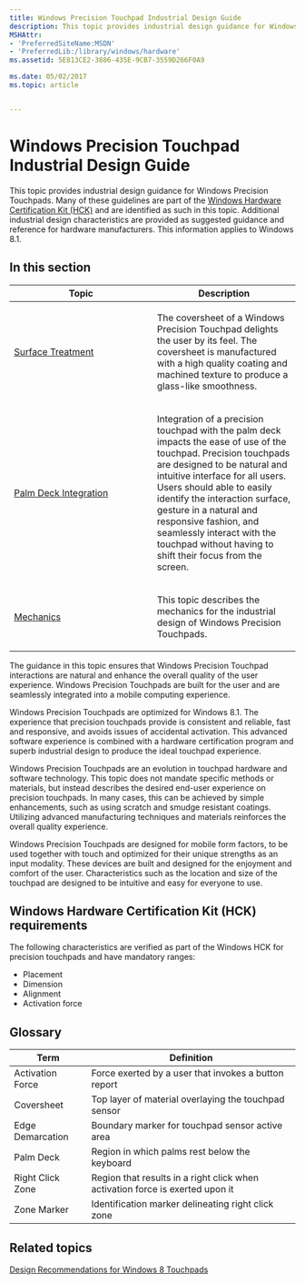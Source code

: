 ```yaml
---
title: Windows Precision Touchpad Industrial Design Guide
description: This topic provides industrial design guidance for Windows Precision Touchpads.
MSHAttr:
- 'PreferredSiteName:MSDN'
- 'PreferredLib:/library/windows/hardware'
ms.assetid: 5E813CE2-3886-435E-9CB7-3559D266F0A9

ms.date: 05/02/2017
ms.topic: article


---
```


# Windows Precision Touchpad Industrial Design Guide


This topic provides industrial design guidance for Windows Precision Touchpads. Many of these guidelines are part of the [Windows Hardware Certification Kit (HCK)](http://go.microsoft.com/fwlink/p/?LinkID=330443) and are identified as such in this topic. Additional industrial design characteristics are provided as suggested guidance and reference for hardware manufacturers. This information applies to Windows 8.1.

## In this section


<table>
<colgroup>
<col width="50%" />
<col width="50%" />
</colgroup>
<thead>
<tr class="header">
<th>Topic</th>
<th>Description</th>
</tr>
</thead>
<tbody>
<tr class="odd">
<td><p><a href="windows-precision-touchpad-surface-treatment.md" data-raw-source="[Surface Treatment](windows-precision-touchpad-surface-treatment.md)">Surface Treatment</a></p></td>
<td><p>The coversheet of a Windows Precision Touchpad delights the user by its feel. The coversheet is manufactured with a high quality coating and machined texture to produce a glass-like smoothness.</p></td>
</tr>
<tr class="even">
<td><p><a href="windows-precision-touchpad-palm-deck-integration.md" data-raw-source="[Palm Deck Integration](windows-precision-touchpad-palm-deck-integration.md)">Palm Deck Integration</a></p></td>
<td><p>Integration of a precision touchpad with the palm deck impacts the ease of use of the touchpad. Precision touchpads are designed to be natural and intuitive interface for all users. Users should able to easily identify the interaction surface, gesture in a natural and responsive fashion, and seamlessly interact with the touchpad without having to shift their focus from the screen.</p></td>
</tr>
<tr class="odd">
<td><p><a href="windows-precision-touchpad-mechanics.md" data-raw-source="[Mechanics](windows-precision-touchpad-mechanics.md)">Mechanics</a></p></td>
<td><p>This topic describes the mechanics for the industrial design of Windows Precision Touchpads.</p></td>
</tr>
</tbody>
</table>

 

The guidance in this topic ensures that Windows Precision Touchpad interactions are natural and enhance the overall quality of the user experience. Windows Precision Touchpads are built for the user and are seamlessly integrated into a mobile computing experience.

Windows Precision Touchpads are optimized for Windows 8.1. The experience that precision touchpads provide is consistent and reliable, fast and responsive, and avoids issues of accidental activation. This advanced software experience is combined with a hardware certification program and superb industrial design to produce the ideal touchpad experience.

Windows Precision Touchpads are an evolution in touchpad hardware and software technology. This topic does not mandate specific methods or materials, but instead describes the desired end-user experience on precision touchpads. In many cases, this can be achieved by simple enhancements, such as using scratch and smudge resistant coatings. Utilizing advanced manufacturing techniques and materials reinforces the overall quality experience.

Windows Precision Touchpads are designed for mobile form factors, to be used together with touch and optimized for their unique strengths as an input modality. These devices are built and designed for the enjoyment and comfort of the user. Characteristics such as the location and size of the touchpad are designed to be intuitive and easy for everyone to use.

## <a href="" id="windows-hardware-certification-kit--hck--requirements-"></a>Windows Hardware Certification Kit (HCK) requirements


The following characteristics are verified as part of the Windows HCK for precision touchpads and have mandatory ranges:

-   Placement
-   Dimension
-   Alignment
-   Activation force

## Glossary


| Term             | Definition                                                                    |
|------------------|-------------------------------------------------------------------------------|
| Activation Force | Force exerted by a user that invokes a button report                          |
| Coversheet       | Top layer of material overlaying the touchpad sensor                          |
| Edge Demarcation | Boundary marker for touchpad sensor active area                               |
| Palm Deck        | Region in which palms rest below the keyboard                                 |
| Right Click Zone | Region that results in a right click when activation force is exerted upon it |
| Zone Marker      | Identification marker delineating right click zone                            |

 

## Related topics


[Design Recommendations for Windows 8 Touchpads](http://go.microsoft.com/fwlink/p/?LinkID=389118)

 

 







